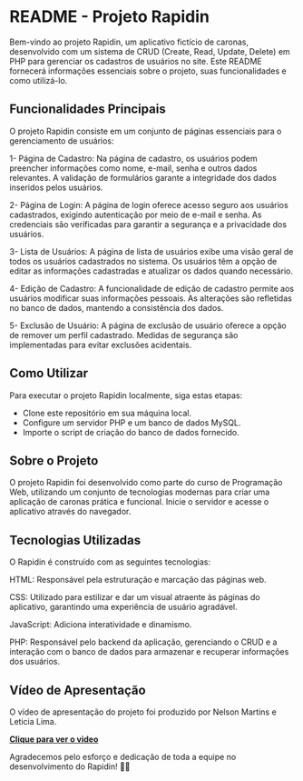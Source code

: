 # README - Projeto Rapidin

Bem-vindo ao projeto Rapidin, um aplicativo fictício de caronas, desenvolvido com um sistema de CRUD (Create, Read, Update, Delete) em PHP para gerenciar os cadastros de usuários no site. Este README fornecerá informações essenciais sobre o projeto, suas funcionalidades e como utilizá-lo.

## Funcionalidades Principais

O projeto Rapidin consiste em um conjunto de páginas essenciais para o gerenciamento de usuários:

1- Página de Cadastro:
Na página de cadastro, os usuários podem preencher informações como nome, e-mail, senha e outros dados relevantes.
A validação de formulários garante a integridade dos dados inseridos pelos usuários.

2- Página de Login:
A página de login oferece acesso seguro aos usuários cadastrados, exigindo autenticação por meio de e-mail e senha.
As credenciais são verificadas para garantir a segurança e a privacidade dos usuários.

3- Lista de Usuários:
A página de lista de usuários exibe uma visão geral de todos os usuários cadastrados no sistema.
Os usuários têm a opção de editar as informações cadastradas e atualizar os dados quando necessário.

4- Edição de Cadastro:
A funcionalidade de edição de cadastro permite aos usuários modificar suas informações pessoais.
As alterações são refletidas no banco de dados, mantendo a consistência dos dados.

5- Exclusão de Usuário:
A página de exclusão de usuário oferece a opção de remover um perfil cadastrado.
Medidas de segurança são implementadas para evitar exclusões acidentais.

## Como Utilizar
Para executar o projeto Rapidin localmente, siga estas etapas:

* Clone este repositório em sua máquina local.
* Configure um servidor PHP e um banco de dados MySQL.
* Importe o script de criação do banco de dados fornecido.

## Sobre o Projeto
O projeto Rapidin foi desenvolvido como parte do curso de Programação Web, utilizando um conjunto de tecnologias modernas para criar uma aplicação de caronas prática e funcional.
Inicie o servidor e acesse o aplicativo através do navegador.

## Tecnologias Utilizadas

O Rapidin é construído com as seguintes tecnologias:

HTML:
Responsável pela estruturação e marcação das páginas web.

CSS:
Utilizado para estilizar e dar um visual atraente às páginas do aplicativo, garantindo uma experiência de usuário agradável.

JavaScript:
Adiciona interatividade e dinamismo.

PHP:
Responsável pelo backend da aplicação, gerenciando o CRUD e a interação com o banco de dados para armazenar e recuperar informações dos usuários.

## Vídeo de Apresentação

O vídeo de apresentação do projeto foi produzido por Nelson Martins e Leticia Lima.

<strong><a href='https://youtu.be/zsBrGYZOjUM'>Clique para ver o video</a></strong>

Agradecemos pelo esforço e dedicação de toda a equipe no desenvolvimento do Rapidin! 🚗✨
